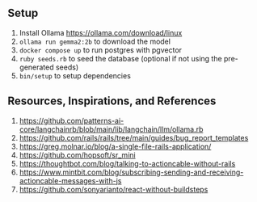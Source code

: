## Setup

1. Install Ollama https://ollama.com/download/linux
1. `ollama run gemma2:2b` to download the model
1. `docker compose up` to run postgres with pgvector
1. `ruby seeds.rb` to seed the database (optional if not using the pre-generated seeds)
1. `bin/setup` to setup dependencies

## Resources, Inspirations, and References

1. https://github.com/patterns-ai-core/langchainrb/blob/main/lib/langchain/llm/ollama.rb
1. https://github.com/rails/rails/tree/main/guides/bug_report_templates
1. https://greg.molnar.io/blog/a-single-file-rails-application/
1. https://github.com/hopsoft/sr_mini
1. https://thoughtbot.com/blog/talking-to-actioncable-without-rails
1. https://www.mintbit.com/blog/subscribing-sending-and-receiving-actioncable-messages-with-js
1. https://github.com/sonyarianto/react-without-buildsteps
